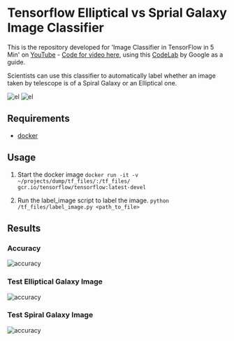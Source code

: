 # Tensorflow Elliptical vs Sprial Galaxy Image Classifier

This is the repository developed for 'Image Classifier in TensorFlow in 5 Min' on [YouTube](https://youtu.be/QfNvhPx5Px8) - [Code for video here](https://github.com/llSourcell/tensorflow_image_classifier), using this [CodeLab](https://codelabs.developers.google.com/codelabs/tensorflow-for-poets/?utm_campaign=chrome_series_machinelearning_063016&utm_source=gdev&utm_medium=yt-desc#0) by Google as a guide. 

Scientists can use this classifier to automatically label whether an image taken by telescope is of a Spiral Galaxy or an Elliptical one.

![el](galaxy_photos/elliptical/pic_023.jpg)
![el](galaxy_photos/spiral/pic_004.jpg)

## Requirements

* [docker](https://www.docker.com/products/docker-toolbox)

## Usage 

1. Start the docker image `docker run -it -v ~/projects/dump/tf_files/:/tf_files/ gcr.io/tensorflow/tensorflow:latest-devel`

2. Run the label_image script to label the image. `python /tf_files/label_image.py <path_to_file>`

## Results

### Accuracy
![accuracy](screenshots/accuracy.png)
### Test Elliptical Galaxy Image
![accuracy](screenshots/test_el.png)
### Test Spiral Galaxy Image
![accuracy](screenshots/test_sp.png)
